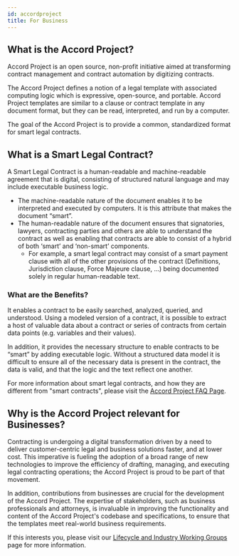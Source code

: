 ```yaml
---
id: accordproject
title: For Business
---
```


## What is the Accord Project?

Accord Project is an open source, non-profit initiative aimed at transforming contract management and contract automation by digitizing contracts.

The Accord Project defines a notion of a legal template with associated computing logic which is expressive, open-source, and portable. Accord Project templates are similar to a clause or contract template in any document format, but they can be read, interpreted, and run by a computer.

The goal of the Accord Project is to provide a common, standardized format for smart legal contracts.

## What is a Smart Legal Contract?

A Smart Legal Contract is a human-readable and machine-readable agreement that is digital, consisting of structured natural language and may include executable business logic.

- The machine-readable nature of the document enables it to be interpreted and executed by computers. It is this attribute that makes the document “smart”.
- The human-readable nature of the document ensures that signatories, lawyers, contracting parties and others are able to understand the contract as well as enabling that contracts are able to consist of a hybrid of both ‘smart’ and ‘non-smart’ components.
    - For example, a smart legal contract may consist of a smart payment clause with all of the other provisions of the contract (Definitions, Jurisdiction clause, Force Majeure clause, ...) being documented solely in regular human-readable text.

### What are the Benefits?
It enables a contract to be easily searched, analyzed, queried, and understood. Using a modeled version of a contract, it is possible to extract a host of valuable data about a contract or series of contracts from certain data points (e.g. variables and their values).

In addition, it provides the necessary structure to enable contracts to be “smart” by adding executable logic. Without a structured data model it is difficult to ensure all of the necessary data is present in the contract, the data is valid, and that the logic and the text reflect one another.

For more information about smart legal contracts, and how they are different from "smart contracts", please visit the [Accord Project FAQ Page](https://www.accordproject.org/frequently-asked-questions).

## Why is the Accord Project relevant for Businesses?

Contracting is undergoing a digital transformation driven by a need to deliver customer-centric legal and business solutions faster, and at lower cost. This imperative is fueling the adoption of a broad range of new technologies to improve the efficiency of drafting, managing, and executing legal contracting operations; the Accord Project is proud to be part of that movement.

In addition, contributions from businesses are crucial for the development of the Accord Project. The expertise of stakeholders, such as business professionals and attorneys, is invaluable in improving the functionality and content of the Accord Project's codebase and specifications, to ensure that the templates meet real-world business requirements.

If this interests you, please visit our [Lifecycle and Industry Working Groups](https://www.accordproject.org/liwg) page for more information.
